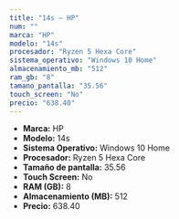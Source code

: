 ```yaml
---
title: "14s — HP"
num: ""
marca: "HP"
modelo: "14s"
procesador: "Ryzen 5 Hexa Core"
sistema_operativo: "Windows 10 Home"
almacenamiento_mb: "512"
ram_gb: "8"
tamano_pantalla: "35.56"
touch_screen: "No"
precio: "638.40"
---
```

<ul>
<li><strong>Marca:</strong> HP</li>
<li><strong>Modelo:</strong> 14s</li>
<li><strong>Sistema Operativo:</strong> Windows 10 Home</li>
<li><strong>Procesador:</strong> Ryzen 5 Hexa Core </li>
<li><strong>Tamaño de pantalla:</strong> 35.56</li>
<li><strong>Touch Screen:</strong> No</li>
<li><strong>RAM (GB):</strong> 8</li>
<li><strong>Almacenamiento (MB):</strong> 512</li>
<li><strong>Precio:</strong> 638.40</li>
</ul>